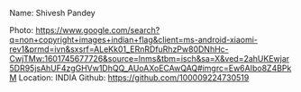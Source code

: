 Name: Shivesh Pandey

Photo: https://www.google.com/search?q=non+copyright+images+indian+flag&client=ms-android-xiaomi-rev1&prmd=ivn&sxsrf=ALeKk01_ERnRDfuRhzPw80DNhHc-CwjTMw:1601745677726&source=lnms&tbm=isch&sa=X&ved=2ahUKEwjar5DR95jsAhUF4zgGHVw1DhQQ_AUoAXoECAwQAQ#imgrc=Ew6AIbo8Z4BPkM
Location: INDIA
Github: https://github.com/100009224730519
